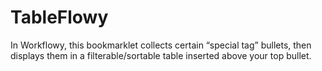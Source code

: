 # TableFlowy
In Workflowy, this bookmarklet collects certain “special tag” bullets, then displays them in a filterable/sortable table inserted above your top bullet.
